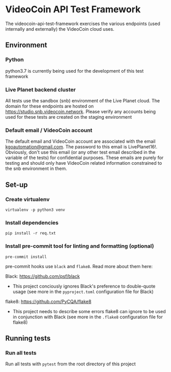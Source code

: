 # VideoCoin API Test Framework
The videocoin-api-test-framework exercises the various endpoints (used internally and externally) the VideoCoin cloud uses.

## Environment

### Python
python3.7 is currently being used for the development of this test framework

### Live Planet backend cluster
All tests use the sandbox (snb) environment of the Live Planet cloud. The domain for these endpoints are hosted on https://studio.snb.videocoin.network. Please verify any accounts being used for these tests are created on the staging environment

### Default email / VideoCoin account
The default email and VideoCoin account are associated with the email kgoautomation@gmail.com. The password to this email is LivePlanet16!. Obviously, don't use this email (or any other test email described in the variable of the tests) for confidential purposes. These emails are purely for testing and should only have VideoCoin related information constrained to the snb environment in them.

## Set-up

### Create virtualenv
`virtualenv -p python3 venv`

### Install dependencies
`pip install -r req.txt`

### Install pre-commit tool for linting and formatting (optional)
`pre-commit install`

pre-commit hooks use `black` and `flake8`. Read more about them here:

Black: https://github.com/psf/black

- This project conciously ignores Black's preference to double-quote usage (see more in the `pyproject.toml` configuration file for Black)

flake8: https://github.com/PyCQA/flake8

- This project needs to describe some errors flake8 can ignore to be used in conjunction with Black (see more in the `.flake8` configuration file for flake8)

## Running tests

### Run all tests
Run all tests with `pytest` from the root directory of this project
